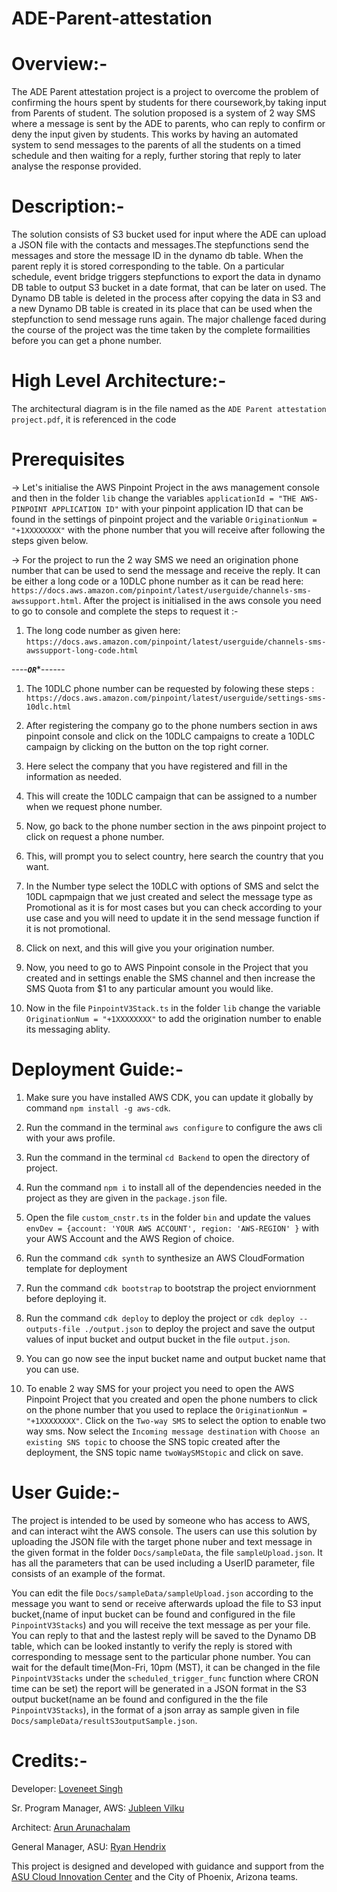 # ADE-Parent-attestation

# Overview:-
The ADE Parent attestation project is a project to overcome the problem of confirming the hours spent by students for there coursework,by taking input from Parents of student. The solution proposed is a system of 2 way SMS where a message is sent by the ADE to parents, who can reply to confirm or deny the input given by students. This works by having an automated system to send messages to the parents of all the students on a timed schedule and then waiting for a reply, further storing that reply to later analyse the response provided. 

# Description:-
The solution consists of S3 bucket used for input where the ADE can upload a JSON file with the contacts and messages.The stepfunctions send the messages and store the message ID in the dynamo db table. When the parent reply it is stored corresponding to the table. On a particular schedule, event bridge triggers stepfunctions to export the data in dynamo DB table to output S3 bucket in a date format,  that can be later on used. The Dynamo DB table is deleted in the process after copying the data in S3 and a new Dynamo DB table is created in its place that can be used when the stepfunction to send message runs again. The major challenge faced during the course of the project was the time taken by the complete formailities before you can get a phone number.

# High Level Architecture:-
The architectural diagram is in the file named as the `ADE Parent attestation project.pdf`, it is referenced in the code 


# Prerequisites

-> Let's initialise the AWS Pinpoint Project in the aws management console and then in the folder `lib` change the variables `applicationId = "THE AWS-PINPOINT APPLICATION ID"` with your pinpoint application ID that can be found in the settings of pinpoint project and the variable `OriginationNum = "+1XXXXXXXX"` with the phone number that you will receive after following the steps given below.

-> For the project to run the 2 way SMS we need an origination phone number that can be used to send the message and receive the reply. It can be either a long code or a 10DLC phone number as it can be read here: `https://docs.aws.amazon.com/pinpoint/latest/userguide/channels-sms-awssupport.html`. After the project is initialised in the aws console you need to go to console and complete the steps to request it :-

1) The long code number as given here: `https://docs.aws.amazon.com/pinpoint/latest/userguide/channels-sms-awssupport-long-code.html`
   
----***********************************************************`OR`************************************************************------
   
1) The 10DLC phone number can be requested by folowing these steps : `https://docs.aws.amazon.com/pinpoint/latest/userguide/settings-sms-10dlc.html`
   
2) After registering the company go to the phone numbers section in aws pinpoint console and click on the 10DLC campaigns to create a 10DLC campaign by clicking on the button on the top right corner.
   
3) Here select the company that you have registered and fill in the information as needed. 
   
4) This will create the 10DLC campaign that can be assigned to a number when we request phone number.
   
5) Now, go back to the phone number section in the aws pinpoint project to click on request a phone number.
   
6) This, will prompt you to select country, here search the country that you want.
   
7) In the Number type select the 10DLC with options of SMS and selct the 10DL capmpaign that we just created and select the message type as Promotional as it is for most cases but you can check according to your use case and you will need to update it in the send message function if it is not promotional.
   
8) Click on next, and this will give you your origination number.
   
9)  Now, you need to go to AWS Pinpoint console in the Project that you created and in settings enable the SMS channel and then increase the SMS Quota from $1 to any particular amount you would like.
   
10) Now in the file `PinpointV3Stack.ts` in the folder `lib` change the variable `OriginationNum = "+1XXXXXXXX"` to add the origination number to enable its messaging ablity.
    

# Deployment Guide:-

1) Make sure you have installed AWS CDK, you can update it globally by command `npm install -g aws-cdk`.
   
2) Run the command in the terminal `aws configure` to configure the aws cli with your aws profile.
    
3) Run the command in the terminal `cd Backend` to open the directory of project.
   
4) Run the command `npm i` to install all of the dependencies needed in the project as they are given in the `package.json` file.
   
5) Open the file `custom_cnstr.ts` in the folder `bin` and update the values `envDev = {account: 'YOUR AWS ACCOUNT', region: 'AWS-REGION' }` with your AWS Account and the AWS Region of choice.
   
6) Run the command `cdk synth` to synthesize an AWS CloudFormation template for deployment
   
7) Run the command `cdk bootstrap` to bootstrap the project enviornment before deploying it.
   
8) Run the command `cdk deploy` to deploy the project or `cdk deploy --outputs-file ./output.json` to deploy the project and save the output values of input bucket and output bucket in the file `output.json`.
   
9)  You can go now see the input bucket name and output bucket name that you can use.
    
10) To enable 2 way SMS for your project you need to open the AWS Pinpoint Project that you created and open the phone numbers to click on the phone number that you used to replace the `OriginationNum = "+1XXXXXXXX"`. Click on the `Two-way SMS` to select the option to enable two way sms. Now select the `Incoming message destination` with `Choose an existing SNS topic` to choose the SNS topic created after the deployment, the SNS topic name `twoWaySMStopic` and click on save.

# User Guide:-
The project is intended to be used by someone who has access to AWS, and can interact wiht the AWS console. The users can use this solution by uploading the JSON file with the target phone nuber and text message in the given format in the folder `Docs/sampleData`, the file `sampleUpload.json`. It has all the parameters that can be used including a UserID parameter, file consists of an example of the format.

 You can edit the file `Docs/sampleData/sampleUpload.json` according to the message you want to send or receive afterwards upload the file to S3 input bucket,(name of input bucket can be found and configured in the file `PinpointV3Stacks`) and you will receive the text message as per your file. You can reply to that and the lastest reply will be saved to the Dynamo DB table, which can be looked instantly to verify the reply is stored with corresponding to message sent to the particular phone number. You can wait for the default time(Mon-Fri, 10pm (MST), it can be changed in the file `PinpointV3Stacks` under the `scheduled_trigger_func` function where CRON time can be set) the report will be generated in a JSON format in the S3 output bucket(name an be found and configured in the the file `PinpointV3Stacks`),  in the format of a json array as sample given in file `Docs/sampleData/resultS3outputSample.json`. 

# Credits:-

Developer: 
    [Loveneet Singh](https://www.linkedin.com/in/loveneet-singh-6bb2851ba/)

Sr. Program Manager, AWS: 
    [Jubleen Vilku](https://www.linkedin.com/in/jubleen-vilku/)

Architect:
    [Arun Arunachalam](https://www.linkedin.com/in/arunarunachalam/)

General Manager, ASU: 
    [Ryan Hendrix](https://www.linkedin.com/in/ryanahendrix/)

This project is designed and developed with guidance and support from the [ASU Cloud Innovation Center](https://smartchallenges.asu.edu) and the City of Phoenix, Arizona teams.

